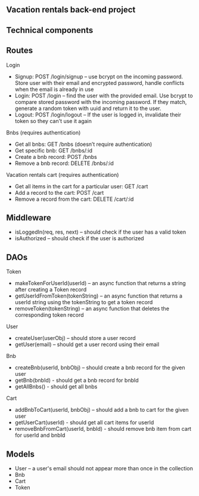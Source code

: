 ## Vacation rentals back-end project

## Technical components

## Routes

Login
-	Signup: POST /login/signup – use bcrypt on the incoming password. Store user with their email and encrypted password, handle conflicts when the email is already in use
-	Login: POST /login – find the user with the provided email. Use bcrypt to compare stored password with the incoming password. If they match, generate a random token with uuid and return it to the user.
-	Logout: POST /login/logout – If the user is logged in, invalidate their token so they can't use it again

Bnbs (requires authentication)
-	Get all bnbs: GET /bnbs (doesn’t require authentication)
-	Get specific bnb: GET /bnbs/:id
-	Create a bnb record: POST /bnbs
-	Remove a bnb record: DELETE /bnbs/:id

Vacation rentals cart (requires authentication)
-	Get all items in the cart for a particular user: GET /cart
-	Add a record to the cart: POST /cart
-	Remove a record from the cart: DELETE /cart/:id

## Middleware
-	isLoggedIn(req, res, next) – should check if the user has a valid token
-	isAuthorized – should check if the user is authorized

## DAOs

Token
-	makeTokenForUserId(userId) – an async function that returns a string after creating a Token record
-	getUserIdFromToken(tokenString) – an async function that returns a userId string using the tokenString to get a token record
-	removeToken(tokenString) – an async function that deletes the corresponding token record

User
-	createUser(userObj) – should store a user record
-	getUser(email) – should get a user record using their email

Bnb
-	createBnb(userId, bnbObj) – should create a bnb record for the given user
-	getBnb(bnbId) - should get a bnb record for bnbId
-	getAllBnbs() - should get all bnbs

Cart
-	addBnbToCart(userId, bnbObj) – should add a bnb to cart for the given user
-	getUserCart(userId) - should get all cart items for userId
-	removeBnbFromCart(userId, bnbId) - should remove bnb item from cart for userId and bnbId

## Models
-	User – a user's email should not appear more than once in the collection
-	Bnb
-	Cart
-	Token